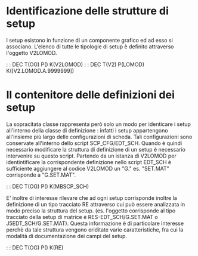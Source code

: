 # Identificazione delle strutture di setup

I setup esistono in funzione di un componente grafico ed ad esso si associano. L'elenco di tutte le tipologie di setup è definito attraverso l'oggetto V2LOMOD.

 :  : DEC T(OG) P() K(V2LOMOD)
 :  : DEC T(V2) P(LOMOD) K([V2.LOMOD.A.9999999])

# Il contenitore delle definizioni dei setup

La sopracitata classe rappresenta però solo un modo per identicare i setup all'interno della classe di definizione :  infatti i setup appartengono all'insieme più largo delle configurazioni di scheda.
Tali configurazioni sono conservate all'interno dello script SCP_CFG/EDT_SCH. Quando è quindi necessario modificare la struttura di definizione di un setup è necessario intervenire su questo script.
Partendo da un istanza di V2LOMOD per identintificare la corrispondente definizione nello script EDT_SCH è sufficiente aggiungere al codice V2LOMOD un "G." es. "SET.MAT" corrisponde a "G.SET.MAT".

 :  : DEC T(OG) P() K(MBSCP_SCH)

E' inoltre di interesse rilevare che ad ogni setup corrisponde inoltre la definizione di un tipo tracciato RE attraverso cui può essere analizzata in modo preciso la struttura del setup.
(es. l'oggetto corrisponde al tipo tracciato della setup di matrice è RES-EDT_SCH/G.SET.MAT o J5EDT_SCH/G.SET.MAT).
Questa informazione è di particolare interesse perchè da tale struttura vengono eriditate varie caratteristiche, fra cui la modalità di documentazione dei campi del setup.

 :  : DEC T(OG) P() K(RE)

